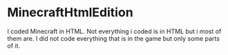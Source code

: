 # MinecraftHtmlEdition
I coded Minecraft in HTML.
Not everything i coded is in HTML but i most of them are. 
I did not code everything that is in the game but only some parts of it.
